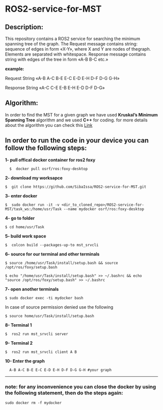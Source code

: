 # ROS2-service-for-MST
## Description:
<par>
This repository contains a ROS2 service for searching the minimum spanning tree of the graph. The Request message contains string: sequence of edges in form «X-Y», where X and Y are nodes of thegraph. Elements are separated with whitespace.
Response message contains string with edges of the tree in form «A-B B-C etc.»

**example:**

Request
String «A-B A-C B-E E-C E-D E-H D-F D-G G-H»

Response
String «A-C C-E E-B E-H E-D D-F D-G»
  
  
## Algorithm:
  In order to find the MST for a given graph we have used **Kruskal’s Minimum Spanning Tree** algorithm and we used **C++** for coding. for more details about the algorithm you can check this [Link](https://www.geeksforgeeks.org/kruskals-minimum-spanning-tree-using-stl-in-c/)

## In order to run the code in your device you can follow the following steps:
  
**1- pull offical docker container for ros2 foxy**
``` 
  $  docker pull osrf/ros:foxy-desktop
```
**2- download my worksapce**
```
$  git clone https://github.com/SibaIssa/ROS2-service-for-MST.git
```
**3- enter docker**
```
$  sudo docker run -it -v <dir_to_cloned_repo>/ROS2-service-for-MST/task_ws:/home/usr/Task --name mydocker osrf/ros:foxy-desktop
```
**4- go to folder**
```
$ cd home/usr/Task
```
**5- build work space**
```
$  colcon build --packages-up-to mst_srvcli
```
**6-  source for our terminal and other terminals**
```
$ source /home/usr/Task/install/setup.bash && source /opt/ros/foxy/setup.bash
```
```
$ echo "/home/usr/Task/install/setup.bash" >> ~/.bashrc && echo "source /opt/ros/foxy/setup.bash" >> ~/.bashrc
```
**7- open another terminals**
```
$ sudo docker exec -ti mydocker bash
```
In case of source permission denied use the following
```
$ source home/usr/Task/install/setup.bash
```
**8- Terminal 1**
```
$  ros2 run mst_srvcli server
```
**9- Terminal 2**
```
$  ros2 run mst_srvcli client A B
```
**10- Enter the graph**
```
  A-B A-C B-E E-C E-D E-H D-F D-G G-H #your graph
```

---
### note: for any inconvenience you can close the docker by using the following statement, then do the steps again:
```
sudo docker rm -f mydocker
```


